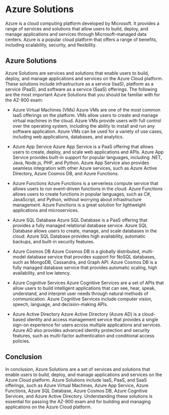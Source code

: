 # Azure Solutions

Azure is a cloud computing platform developed by Microsoft. It provides a range of services and solutions that allow users to build, deploy, and manage applications and services through Microsoft-managed data centers. Azure is a popular cloud platform that offers a range of benefits, including scalability, security, and flexibility.

## Azure Solutions

Azure Solutions are services and solutions that enable users to build, deploy, and manage applications and services on the Azure Cloud platform. These solutions include infrastructure as a service (IaaS), platform as a service (PaaS), and software as a service (SaaS) offerings. The following are the most important Azure Solutions that you should be familiar with for the AZ-900 exam:

+ Azure Virtual Machines (VMs)
Azure VMs are one of the most common IaaS offerings on the platform. VMs allow users to create and manage virtual machines in the cloud. Azure VMs provide users with full control over the operating system, including the ability to install and run any software application. Azure VMs can be used for a variety of use cases, including web applications, databases, and analytics.

+ Azure App Service
Azure App Service is a PaaS offering that allows users to create, deploy, and scale web applications and APIs. Azure App Service provides built-in support for popular languages, including .NET, Java, Node.js, PHP, and Python. Azure App Service also provides seamless integration with other Azure services, such as Azure Active Directory, Azure Cosmos DB, and Azure Functions.

+ Azure Functions
Azure Functions is a serverless compute service that allows users to run event-driven functions in the cloud. Azure Functions allows users to create functions in popular languages, such as C#, JavaScript, and Python, without worrying about infrastructure management. Azure Functions is a great solution for lightweight applications and microservices.

+ Azure SQL Database
Azure SQL Database is a PaaS offering that provides a fully managed relational database service. Azure SQL Database allows users to create, manage, and scale databases in the cloud. Azure SQL Database provides high availability, automatic backups, and built-in security features.

+ Azure Cosmos DB
Azure Cosmos DB is a globally distributed, multi-model database service that provides support for NoSQL databases, such as MongoDB, Cassandra, and Graph API. Azure Cosmos DB is a fully managed database service that provides automatic scaling, high availability, and low latency.

+ Azure Cognitive Services
Azure Cognitive Services are a set of APIs that allow users to build intelligent applications that can see, hear, speak, understand, and interpret user needs through natural methods of communication. Azure Cognitive Services include computer vision, speech, language, and decision-making APIs.

+ Azure Active Directory
Azure Active Directory (Azure AD) is a cloud-based identity and access management service that provides a single sign-on experience for users across multiple applications and services. Azure AD also provides advanced identity protection and security features, such as multi-factor authentication and conditional access policies.

## Conclusion

In conclusion, Azure Solutions are a set of services and solutions that enable users to build, deploy, and manage applications and services on the Azure Cloud platform. Azure Solutions include IaaS, PaaS, and SaaS offerings, such as Azure Virtual Machines, Azure App Service, Azure Functions, Azure SQL Database, Azure Cosmos DB, Azure Cognitive Services, and Azure Active Directory. Understanding these solutions is essential for passing the AZ-900 exam and for building and managing applications on the Azure Cloud platform.